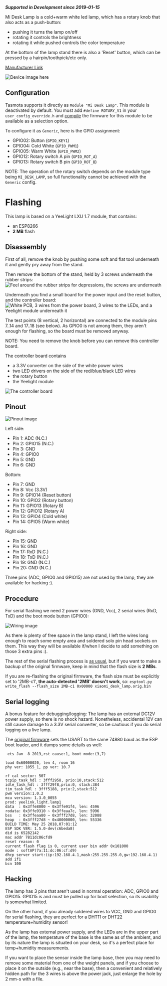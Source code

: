 ***Supported in Development since 2019-01-15***

Mi Desk Lamp is a cold+warm white led lamp, which has a rotary knob that also acts as a push-button:
- pushing it turns the lamp on/off
- rotating it controls the brightness
- rotating it while pushed controls the color temperature

At the bottom of the lamp stand there is also a 'Reset' button, which can be pressed by a hairpin/toothpick/etc only.

[Manufacturer Link](https://www.mi.com/global/smartlamp/)

![Device image here](https://u01.appmifile.com/images/2018/03/07/7aa83e74-3fe4-4445-80cf-2bf2201bfffe.jpg)

## Configuration

Tasmota supports it directly as `Module "Mi Desk Lamp"`. This module is deactivated by default. You must add `#define ROTARY_V1` in your `user_config_override.h` and [compile](installation/Flashing#flashing-and-compiling-from-source) the firmware for this module to be available as a selection option.

To configure it as `Generic`, here is the GPIO assignment:
- GPIO02: Button (`GPIO_KEY1`)
- GPIO04: Cold White (`GPIO_PWM1`)
- GPIO05: Warm White (`GPIO_PWM2`)
- GPIO12: Rotary switch A pin (`GPIO_ROT_A`)
- GPIO13: Rotary switch B pin (`GPIO_ROT_B`)

NOTE: The operation of the rotary switch depends on the module type being `MI_DESK_LAMP`, so full functionality cannot be achieved with the `Generic` config.


# Flashing

This lamp is based on a YeeLight LXU 1.7 module, that contains:
- an ESP8266
- **2 MB** flash

## Disassembly

First of all, remove the knob by pushing some soft and flat tool underneath it and gently pry away from the stand.

Then remove the bottom of the stand, held by 3 screws underneath the rubber strips:
![Feel around the rubber strips for depressions, the screws are underneath](https://github.com/gsimon75/Tasmota_MiDeskLamp_Notes/raw/master/00_remove_bottom.jpg)

Underneath you find a small board for the power input and the reset button, and the controller board:
![White PCB, 3 wires from the power board, 3 wires to the LEDs, and a Yeelight module underneath it](https://github.com/gsimon75/Tasmota_MiDeskLamp_Notes/raw/master/01_controller_board_bottom.jpg)

The test points (8 vertical, 2 horizontal) are connected to the module pins 7..14 and 17..18 (see below).
As GPIO0 is not among them, they aren't enough for flashing, so the board must be removed anyway.

NOTE: You need to remove the knob before you can remove this controller board.

The controller board contains
- a 3.3V converter on the side of the white power wires
- two LED drivers on the side of the red/blue/black LED wires
- the rotary button
- the Yeelight module

![The controller board](https://github.com/gsimon75/Tasmota_MiDeskLamp_Notes/raw/master/02_controller_board_top.jpg)


## Pinout

![Pinout image](https://github.com/gsimon75/Tasmota_MiDeskLamp_Notes/raw/master/03_controller_board_pinout.jpg)

Left side:
- Pin 1: ADC (N.C.)
- Pin 2: GPIO15 (N.C.)
- Pin 3: GND
- Pin 4: GPIO0
- Pin 5: GND
- Pin 6: GND

Bottom:
- Pin 7: GND
- Pin 8: Vcc (3.3V)
- Pin 9: GPIO14 (Reset button)
- Pin 10: GPIO2 (Rotary button)
- Pin 11: GPIO13 (Rotary B)
- Pin 12: GPIO12 (Rotary A)
- Pin 13: GPIO4 (Cold white)
- Pin 14: GPIO5 (Warm white)

Right side:
- Pin 15: GND 
- Pin 16: GND
- Pin 17: RxD (N.C.)
- Pin 18: TxD (N.C.)
- Pin 19: GND (N.C.)
- Pin 20: GND (N.C.)

Three pins (ADC, GPIO0 and GPIO15) are not used by the lamp, they are available for hacking :).


## Procedure

For serial flashing we need 2 power wires (GND, Vcc), 2 serial wires (RxD, TxD) and the boot mode button (GPIO0):

![Wiring image](https://github.com/gsimon75/Tasmota_MiDeskLamp_Notes/raw/master/04_controller_board_wired.jpg)

As there is plenty of free space in the lamp stand, I left the wires long enough to reach some empty area and soldered solo pin head sockets on them. This way they will be available if/when I decide to add something on those 3 extra pins :).

The rest of the serial flashing process is [as usual](installation/Hardware-Preparation), but if you want to make a backup of the original firmware, keep in mind that the flash size is **2 MBs**.

If you are re-flashing the original firmware, the flash size must be explicitly set to '2MB-c1', **the auto-detected '2MB' doesn't work**, so: `esptool.py write_flash --flash_size 2MB-c1 0x00000 xiaomi_desk_lamp.orig.bin`


## Serial logging

A bonus feature for debugging/logging: The lamp has an external DC12V power supply, so there is no shock hazard. Nonetheless, accidental 12V can still cause damage to a 3.3V serial converter, so be cautious if you do serial logging on a live lamp.

The [original firmware](https://github.com/gsimon75/Tasmota_MiDeskLamp_Notes/raw/master/xiaomi_desk_lamp.orig.bin) sets the USART to the same 74880 baud as the ESP boot loader, and it dumps some details as well:
```
 ets Jan  8 2013,rst cause:1, boot mode:(3,7)

load 0x60000020, len 4, room 16 
phy ver: 1055_1, pp ver: 10.7

rf cal sector: 507
tcpip_task_hdl : 3fff2958, prio:10,stack:512
idle_task_hdl : 3fff29f8,prio:0, stack:384
tim_task_hdl : 3fff5188, prio:2,stack:512
pwm version:1.0.2
mcu version: 1.3.0_0055
prod: yeelink.light.lamp1
data  : 0x3ffe8000 ~ 0x3ffe91f4, len: 4596
rodata: 0x3ffe9310 ~ 0x3ffeaa7c, len: 5996
bss   : 0x3ffeaa80 ~ 0x3fff27d8, len: 32088
heap  : 0x3fff27d8 ~ 0x40000000, len: 55336
BUILD TIME: May 25 2018,07:01:12
ESP SDK VER: 1.5.0-dev(c6beda8)
did is 65282142
mac addr 7811dc06cfd9
reset reason: 0
current flash flag is 0, current user bin addr 0x101000
mode : softAP(7a:11:dc:06:cf:d9)
dhcp server start:(ip:192.168.4.1,mask:255.255.255.0,gw:192.168.4.1)
add if1
bcn 100
```

## Hacking

The lamp has 3 pins that aren't used in normal operation: ADC, GPIO0 and GPIO15.
GPIO15 is and must be pulled up for boot selection, so its usability is somewhat limited.

On the other hand, if you already soldered wires to VCC, GND and GPIO0 for serial
flashing, they are perfect for a DHT11 or DHT22 temperature+humidity sensor!

As the lamp has external power supply, and the LEDs are in the upper part of the lamp,
the temperature of the base is the same as of the ambient, and by its nature the lamp
is situated on your desk, so it's a perfect place for temp+humidity measurements.

If you want to place the sensor inside the lamp base, then you may need to remove some
material from one of the weight panels, and if you choose to place it on the outside
(e.g., near the base), then a convenient and relatively hidden path for the 3 wires is
above the power jack, just enlarge the hole by 2 mm-s with a file.
